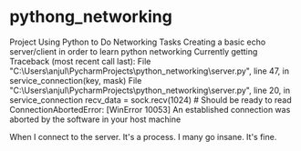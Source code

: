 # pythong_networking
Project Using Python to Do Networking Tasks
Creating a basic echo server/client in order to learn python networking
Currently getting 
Traceback (most recent call last):
  File "C:\Users\anjul\PycharmProjects\python_networking\server.py", line 47, in <module>
    service_connection(key, mask)
  File "C:\Users\anjul\PycharmProjects\python_networking\server.py", line 20, in service_connection
    recv_data = sock.recv(1024)  # Should be ready to read
ConnectionAbortedError: [WinError 10053] An established connection was aborted by the software in your host machine
  
When I connect to the server.
It's a process. I many go insane. It's fine.
